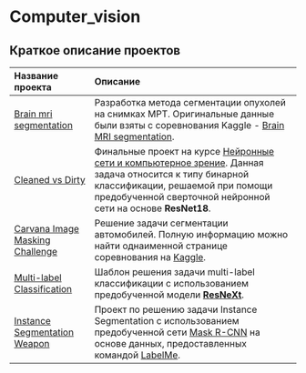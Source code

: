 # Computer_vision
## Краткое описание проектов

| **Название проекта** | **Описание** |
| :--------------------------------------------------------------------------------------------------------------------------------- | :-------------------- |
| [Brain mri segmentation](https://github.com/Sv1r/Computer_vision/tree/main/brain_mri_segmentation)  | Разработка метода сегментации опухолей на снимках МРТ. Оригинальные данные были взяты с соревнования Kaggle - [Brain MRI segmentation](https://www.kaggle.com/mateuszbuda/lgg-mri-segmentation). |
| [Cleaned vs Dirty](https://github.com/Sv1r/Computer_vision/tree/main/plates_classification)  | Финальные проект на курсе [Нейронные сети и компьютерное зрение](https://stepik.org/course/50352/syllabus). Данная задача относится к типу бинарной классификации, решаемой при помощи предобученной сверточной нейронной сети на основе **ResNet18**. |
| [Carvana Image Masking Challenge](https://github.com/Sv1r/Computer_vision/tree/main/carvana_image_masking_challenge) | Решение задачи сегментации автомобилей. Полную информацию можно найти однаименной странице соревнования на [Kaggle](https://www.kaggle.com/c/carvana-image-masking-challenge). |
| [Multi-label Classification](https://github.com/Sv1r/Computer_vision/tree/main/multi_label_classification) | Шаблон решения задачи multi-label классификации с использованием предобученной модели [**ResNeXt**](https://arxiv.org/pdf/1611.05431.pdf). |
| [Instance Segmentation Weapon](https://github.com/Sv1r/Computer_vision/tree/main/instance_segmentation_weapon) | Проект по решению задачи Instance Segmentation с использованием предобученной сети [Mask R-CNN](https://arxiv.org/abs/1703.06870) на основе данных, предоставленных командой [LabelMe](https://labelme.ru/). |
